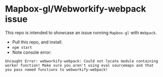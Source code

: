 # Mapbox-gl/Webworkify-webpack issue

This repo is intended to showcase an issue running `Mapbox-gl` with `Webpack`.

- Pull this repo, and install.
- `npm start`
- Note console error:

```
Uncaught Error: webworkify-webpack: Could not locate module containing worker function! Make sure you aren't using eval sourcemaps and that you pass named functions to webworkify-webpack!
```
